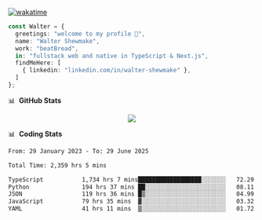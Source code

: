 [![wakatime](https://wakatime.com/badge/user/633611a5-2410-4a66-96ad-ce6a6df384d0.svg)](https://wakatime.com/@633611a5-2410-4a66-96ad-ce6a6df384d0)

```ts
const Walter = {
  greetings: "welcome to my profile 👋",
  name: "Walter Shewmake",
  work: "beatBread",
  in: "fullstack web and native in TypeScript & Next.js",
  findMeHere: [
    { linkedin: "linkedin.com/in/walter-shewmake" },
  ]
};
```

📊 &nbsp;**GitHub Stats**

<p align="center">
<img src="https://streak-stats.demolab.com?user=waltershewmake&theme=monokai&short_numbers=true)](https://git.io/streak-stats" />
</p>

📊 &nbsp;**Coding Stats**

<!--![Wwakatime stats](https://github-readme-stats.vercel.app/api/wakatime?username=waltershewmake&hide_title=true&hide_border=true&langs_count=5&bg_color=00000000&text_color=777)-->


<!--START_SECTION:waka-->

```txt
From: 29 January 2023 - To: 29 June 2025

Total Time: 2,359 hrs 5 mins

TypeScript           1,734 hrs 7 mins██████████████████░░░░░░░   72.29 %
Python               194 hrs 37 mins ██░░░░░░░░░░░░░░░░░░░░░░░   08.11 %
JSON                 119 hrs 36 mins █▒░░░░░░░░░░░░░░░░░░░░░░░   04.99 %
JavaScript           79 hrs 35 mins  ▓░░░░░░░░░░░░░░░░░░░░░░░░   03.32 %
YAML                 41 hrs 11 mins  ▒░░░░░░░░░░░░░░░░░░░░░░░░   01.72 %
```

<!--END_SECTION:waka-->
